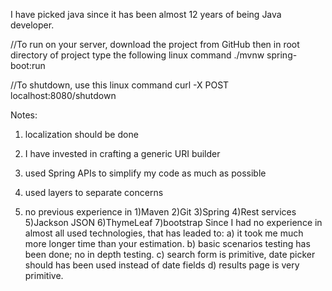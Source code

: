 
I have picked java since it has been almost 12 years of being Java developer.

//To run on your server, download the project from GitHub then in root directory of project type the following linux command
 ./mvnw spring-boot:run 

 
//To shutdown, use this linux command
curl -X POST localhost:8080/shutdown

Notes:

1) localization should be done 

2) I have invested in crafting a generic URI builder

3) used Spring APIs to simplify my code as much as possible

4) used layers to separate concerns 

4) no previous experience in
    1)Maven
    2)Git
    3)Spring
    4)Rest services
    5)Jackson JSON
    6)ThymeLeaf
    7)bootstrap
 Since I had no experience in almost all used technologies, that has leaded to:
 a) it took me much more longer time than your estimation.
 b) basic scenarios testing has been done; no in depth testing.
 c) search form is primitive, date picker should has been used instead of date fields
 d) results page is very primitive.